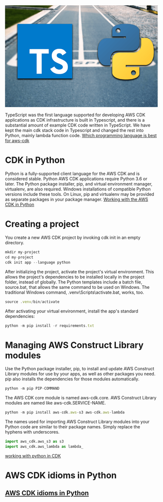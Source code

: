 
![](typescript-python.png)

TypeScript was the first language supported for developing AWS CDK applications as CDK infrastructure is built in Typescript, and there is a substantial amount of example CDK code written in TypeScript. We have kept the main cdk stack code in Typescript and changed the rest into Python, mainly lambda function code.
[Which programming language is best for aws-cdk ](https://awsmaniac.com/which-programming-language-is-the-best-for-aws-cdk/)

# CDK in Python

Python is a fully-supported client language for the AWS CDK and is considered stable. Python AWS CDK applications require Python 3.6 or later. The Python package installer, pip, and virtual environment manager, virtualenv, are also required. Windows installations of compatible Python versions include these tools. On Linux, pip and virtualenv may be provided as separate packages in your package manager.
[Working with the AWS CDK in Python](https://docs.aws.amazon.com/cdk/latest/guide/work-with-cdk-python.html)

 # Creating a project
You create a new AWS CDK project by invoking cdk init in an empty directory.

```javascript
mkdir my-project
cd my-project
cdk init app --language python

```
After initializing the project, activate the project's virtual environment. This allows the project's dependencies to be installed locally in the project folder, instead of globally.
The Python templates include a batch file, source.bat, that allows the same command to be used on Windows. The traditional Windows command, .venv\Scripts\activate.bat, works, too.

```javascript
source .venv/bin/activate
```
After activating your virtual environment, install the app's standard dependencies:

```javascript
python -m pip install -r requirements.txt
```
# Managing AWS Construct Library modules

Use the Python package installer, pip, to install and update AWS Construct Library modules for use by your apps, as well as other packages you need. pip also installs the dependencies for those modules automatically. 

```javascript
python -m pip PIP-COMMAND
```
The AWS CDK core module is named aws-cdk.core. AWS Construct Library modules are named like aws-cdk.SERVICE-NAME. 

```javascript
python -m pip install aws-cdk.aws-s3 aws-cdk.aws-lambda
```
The names used for importing AWS Construct Library modules into your Python code are similar to their package names. Simply replace the hyphens with underscores.
```python
import aws_cdk.aws_s3 as s3
import aws_cdk.aws_lambda as lambda_
```
[working with python in CDK](https://docs.aws.amazon.com/cdk/latest/guide/work-with-cdk-python.html)

# AWS CDK idioms in Python
## [AWS CDK idioms in Python](https://docs.aws.amazon.com/cdk/latest/guide/work-with-cdk-python.html)

